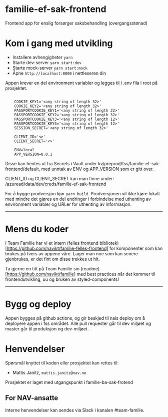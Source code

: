 # familie-ef-sak-frontend

Frontend app for enslig forsørger saksbehandling (overgangsstønad)

# Kom i gang med utvikling

* Installere avhengigheter `yarn`
* Starte dev-server `yarn start:dev`
* Starte mock-server `yarn start:mock`
* Åpne `http://localhost:8000` i nettleseren din

Appen krever en del environment variabler og legges til i .env fila i root på prosjektet.  
```

    COOKIE_KEY1='<any string of length 32>'
    COOKIE_KEY2='<any string of length 32>'
    PASSPORTCOOKIE_KEY1='<any string of length 32>'
    PASSPORTCOOKIE_KEY2='<any string of length 32>'
    PASSPORTCOOKIE_KEY3='<any string of length 12>'
    PASSPORTCOOKIE_KEY4='<any string of length 12>'
    SESSION_SECRET='<any string of length 32>'

    CLIENT_ID='<>'
    CLIENT_SECRET='<>'
    
    ENV=local
    APP_VERSION=0.0.1
```
Disse kan hentes ut fra Secrets i Vault under kv/preprod/fss/familie-ef-sak-frontend/default, med unntak av ENV og APP_VERSION som er gitt over.

CLIENT_ID og CLIENT_SECRET kan man finne under: /azuread/data/dev/creds/familie-ef-sak-frontend 


For å bygge prodversjon kjør `yarn build`. Prodversjonen vil ikke kjøre lokalt med mindre det gjøres en del endringer i forbindelse med uthenting av environment variabler og URLer for uthenting av informasjon.


---------

# Mens du koder

I Team Familie har vi et intern (felles frontend bibliotek)[https://github.com/navikt/familie-felles-frontend] for komponenter som kan brukes på tvers av appene våre. Lager man noe som kan senere gjenbrukes, er det fint om disse trekkes ut hit.

Ta gjerne en titt på Team Familie sin (readme)[https://github.com/navikt/familie] med best practices når det kommer til frontendutvikling, uu og bruken av styled-components! 



---


# Bygg og deploy
Appen bygges på github actions, og gir beskjed til nais deploy om å deployere appen i fss området. Alle pull requester går til dev miljøet og master går til produksjon og dev-miljøet.


# Henvendelser

Spørsmål knyttet til koden eller prosjektet kan rettes til:

* Mattis Janitz, `mattis.janitz@nav.no`

Prosjektet er laget med utgangspunkt i familie-ba-sak-frotend 

## For NAV-ansatte

Interne henvendelser kan sendes via Slack i kanalen #team-familie.
